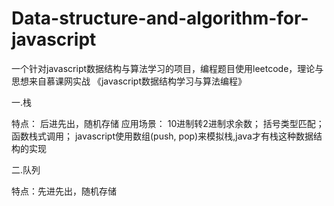 # Data-structure-and-algorithm-for-javascript
一个针对javascript数据结构与算法学习的项目，编程题目使用leetcode，理论与思想来自慕课网实战  《javascript数据结构学习与算法编程》

一.栈

  特点： 后进先出，随机存储
  应用场景： 10进制转2进制求余数； 括号类型匹配； 函数栈式调用；
  javascript使用数组(push, pop)来模拟栈,java才有栈这种数据结构的实现

二.队列

  特点：先进先出，随机存储